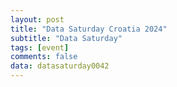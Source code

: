 ```yaml
---
layout: post
title: "Data Saturday Croatia 2024"
subtitle: "Data Saturday"
tags: [event]
comments: false
data: datasaturday0042
---
```

